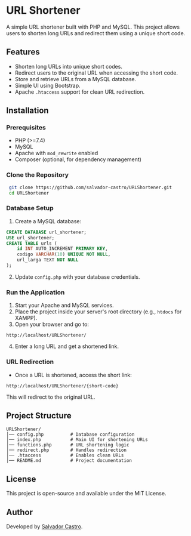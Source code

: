 # URL Shortener

A simple URL shortener built with PHP and MySQL. This project allows users to shorten long URLs and redirect them using a unique short code.

## Features
- Shorten long URLs into unique short codes.
- Redirect users to the original URL when accessing the short code.
- Store and retrieve URLs from a MySQL database.
- Simple UI using Bootstrap.
- Apache `.htaccess` support for clean URL redirection.

## Installation

### Prerequisites
- PHP (>=7.4)
- MySQL
- Apache with `mod_rewrite` enabled
- Composer (optional, for dependency management)

### Clone the Repository
```sh
 git clone https://github.com/salvador-castro/URLShortener.git
 cd URLShortener
```

### Database Setup
1. Create a MySQL database:
```sql
CREATE DATABASE url_shortener;
USE url_shortener;
CREATE TABLE urls (
    id INT AUTO_INCREMENT PRIMARY KEY,
    codigo VARCHAR(10) UNIQUE NOT NULL,
    url_larga TEXT NOT NULL
);
```
2. Update `config.php` with your database credentials.

### Run the Application
1. Start your Apache and MySQL services.
2. Place the project inside your server's root directory (e.g., `htdocs` for XAMPP).
3. Open your browser and go to:
```
http://localhost/URLShortener/
```
4. Enter a long URL and get a shortened link.

### URL Redirection
- Once a URL is shortened, access the short link:
```
http://localhost/URLShortener/{short-code}
```
This will redirect to the original URL.

## Project Structure
```
URLShortener/
│── config.php          # Database configuration
│── index.php           # Main UI for shortening URLs
│── functions.php       # URL shortening logic
│── redirect.php        # Handles redirection
│── .htaccess           # Enables clean URLs
│── README.md           # Project documentation
```

## License
This project is open-source and available under the MIT License.

## Author
Developed by [Salvador Castro](https://github.com/salvador-castro).